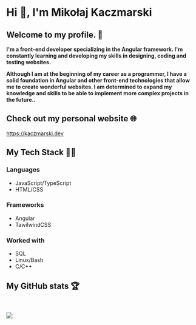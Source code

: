 # Hi 👋, I'm Mikołaj Kaczmarski

## Welcome to my profile. 🤝
**I'm a front-end developer specializing in the Angular framework. I'm constantly learning and developing my skills in designing, coding and testing websites.**


**Although I am at the beginning of my career as a programmer, I have a solid foundation in Angular and other front-end technologies that allow me to create wonderful websites. I am determined to expand my knowledge and skills to be able to implement more complex projects in the future..**


## Check out my personal website 🌐
https://kaczmarski.dev

## My Tech Stack 👨‍💻
### Languages
- JavaScript/TypeScript
- HTML/CSS
### Frameworks
- Angular
- TawilwindCSS

### Worked with
- SQL
- Linux/Bash
- C/C++

## My GitHub stats 🏆
<!--[](https://github-readme-stats.vercel.app/api?username=Mkaczmarski07&theme=dark&hide_border=false&include_all_commits=true&count_private=true)--><br/>
![](https://github-readme-streak-stats.herokuapp.com/?user=Mkaczmarski07&theme=dark&hide_border=false)<br/>
<!--[](https://github-readme-stats.vercel.app/api/top-langs/?username=Mkaczmarski07&theme=dark&hide_border=false&include_all_commits=true&count_private=true&layout=compact)-->
